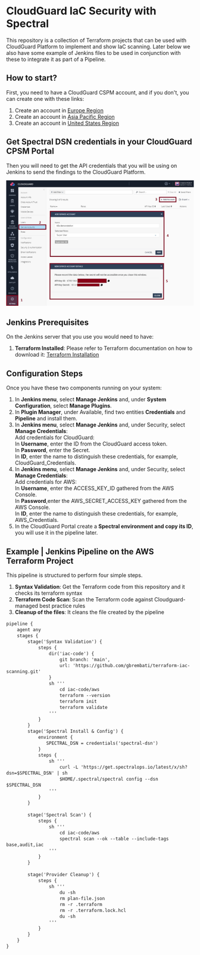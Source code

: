 # CloudGuard IaC Security with Spectral
This repository is a collection of Terraform projects that can be used with CloudGuard Platform to implement and show IaC scanning. Later below we also have some example of Jenkins files to be used in conjunction with these to integrate it as part of a Pipeline.

## How to start?
First, you need to have a CloudGuard CSPM account, and if you don't, you can create one with these links:
1. Create an account in [Europe Region](https://secure.eu1.dome9.com/v2/register/invite)
2. Create an account in [Asia Pacific Region](https://secure.ap1.dome9.com/v2/register/invite)
3. Create an account in [United States Region](https://secure.dome9.com/v2/register/invite)

## Get Spectral DSN credentials in your CloudGuard CPSM Portal
Then you will need to get the API credentials that you will be using on Jenkins to send the findings to the CloudGuard Platform.

![CSPM Service Account](/zimages/create-cpsm-serviceaccount.jpg)

## Jenkins Prerequisites
On the Jenkins server that you use you would need to have:
1. **Terraform Installed**: Please refer to Terraform documentation on how to download it: [Terraform Installation](https://www.terraform.io/downloads.html)

## Configuration Steps
Once you have these two components running on your system:
1. In **Jenkins menu**, select **Manage Jenkins** and, under **System Configuration**, select **Manage Plugins**.
2. In **Plugin Manager**, under Available, find two entities **Credentials** and **Pipeline** and install them.
3. In **Jenkins menu**, select **Manage Jenkins** and, under Security, select **Manage Credentials**:      
    Add credentials for CloudGuard:      
    In **Username**, enter the ID from the CloudGuard access token.      
    In **Password**, enter the Secret.      
    In **ID**, enter the name to distinguish these credentials, for example, CloudGuard_Credentials.      
4. In **Jenkins menu**, select **Manage Jenkins** and, under Security, select **Manage Credentials**:       
    Add credentials for AWS:      
    In **Username**, enter the ACCESS_KEY_ID gathered from the AWS Console.      
    In **Password**,enter the AWS_SECRET_ACCESS_KEY gathered from the AWS Console.      
    In **ID**, enter the name to distinguish these credentials, for example, AWS_Credentials.         
5. In the CloudGuard Portal create a **Spectral environment and copy its ID**, you will use it in the pipeline later.

## Example | Jenkins Pipeline on the AWS Terraform Project
This pipeline is structured to perform four simple steps.
1. **Syntax Validation**: Get the Terraform code from this repository and it checks its terraform syntax
2. **Terraform Code Scan**: Scan the Terraform code against Cloudguard-managed best practice rules
3. **Cleanup of the files**: It cleans the file created by the pipeline

```pipeline
pipeline {
    agent any
    stages {
        stage('Syntax Validation') {
            steps {
                dir('iac-code') {
                    git branch: 'main',
                    url: 'https://github.com/gbrembati/terraform-iac-scanning.git'
                }
                sh '''
                    cd iac-code/aws
                    terraform --version
                    terraform init
                    terraform validate 
                '''
            }
        }
        stage('Spectral Install & Config') {
            environment {
               SPECTRAL_DSN = credentials('spectral-dsn')
            }
            steps {
                sh '''
                    curl -L 'https://get.spectralops.io/latest/x/sh?dsn=$SPECTRAL_DSN' | sh
                    $HOME/.spectral/spectral config --dsn $SPECTRAL_DSN
                '''
            }
        }

        stage('Spectral Scan') {
            steps {
                sh '''
                    cd iac-code/aws
                    spectral scan --ok --table --include-tags base,audit,iac 
                '''
            }
        }
        
        stage('Provider Cleanup') {
            steps {
                sh '''
                    du -sh
                    rm plan-file.json
                    rm -r .terraform
                    rm -r .terraform.lock.hcl
                    du -sh
                '''
            }
        }
    }
}
```